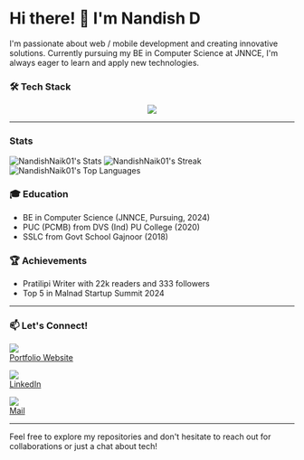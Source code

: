 # Hi there! 👋 I'm Nandish D



I'm passionate about web / mobile development and creating innovative solutions. Currently pursuing my BE in Computer Science at JNNCE, I'm always eager to learn and apply new technologies.

### 🛠 Tech Stack


<p align="center">
  <a href="https://skillicons.dev">
    <img src="https://skillicons.dev/icons?i=java,python,kotlin,html,css,js,express,react,mysql,firebase,git,github,figma" />
  </a>
</p>

---
###  Stats


![NandishNaik01's Stats](https://github-readme-stats.vercel.app/api?username=NandishNaik01&theme=vue-dark&show_icons=true&hide_border=true&count_private=true)
![NandishNaik01's Streak](https://github-readme-streak-stats.herokuapp.com/?user=NandishNaik01&theme=vue-dark&hide_border=true)
![NandishNaik01's Top Languages](https://github-readme-stats.vercel.app/api/top-langs/?username=NandishNaik01&theme=vue-dark&show_icons=true&hide_border=true&layout=compact)


### 🎓 Education

- BE in Computer Science (JNNCE, Pursuing, 2024)
- PUC (PCMB) from DVS (Ind) PU College (2020)
- SSLC from Govt School Gajnoor (2018)

### 🏆 Achievements

- Pratilipi Writer with 22k readers and 333 followers
- Top 5 in Malnad Startup Summit 2024

---
### 📫 Let's Connect!

<div align="left">
  <p>
    <img src="https://skillicons.dev/icons?i=emotion"/> <br/>
    <a href="https://nandishnaik.netlify.app/">Portfolio Website</a>
  </p>
  <p>
    <img src="https://skillicons.dev/icons?i=linkedin"/>  <br/>
    <a href="http://www.linkedin.com/in/nandish-d-naik-39a785257">LinkedIn</a>
  </p>
  <p>
    <img src="https://skillicons.dev/icons?i=gmail"/>  <br/>
    <a href="naik.nandishd@gmail.com">Mail</a>
  </p>
</div>

---
Feel free to explore my repositories and don't hesitate to reach out for collaborations or just a chat about tech!
